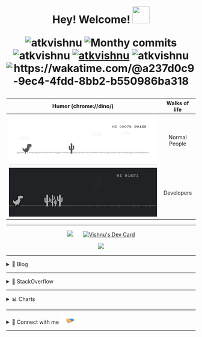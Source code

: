 
<h1 align="center"> 
   Hey! Welcome! <img src="https://raw.githubusercontent.com/MartinHeinz/MartinHeinz/master/wave.gif" height="45px" width="45px">

<p align="center"> 
    <img src="https://komarev.com/ghpvc/?username=atkvishnu" alt="atkvishnu"/>       
    <img src="https://badges.pufler.dev/years/atkvishnu" alt="Monthy commits"/>  
    <img src="https://badges.pufler.dev/commits/monthly/atkvishnu" alt="atkvishnu"/>   
    <a href="https://github.com/atkvishnu" target="_blank"><img alt="atkvishnu" src="https://badges.pufler.dev/visits/atkvishnu/atkvishnu?logo=GitHub&label=visits&color=success&logoColor=white&style=flat-square"/></a>
    <img src="https://badges.pufler.dev/gists/atkvishnu" alt="atkvishnu"/>
    <img src="https://wakatime.com/badge/user/a237d0c9-9ec4-4fdd-8bb2-b550986ba318.svg" alt="https://wakatime.com/@a237d0c9-9ec4-4fdd-8bb2-b550986ba318"/>
    <br/>
  <!--<img src="https://readme-jokes.vercel.app/api" alt="atkvishnu"/>-->
</p> 
</h1>


| Humor (chrome://dino/) |Walks of life|
|:--:|:--:|
|![](https://github.com/atkvishnu/atkvishnu/blob/master/gifs/normal_dino.gif)|Normal People|
|![](https://github.com/atkvishnu/atkvishnu/blob/master/gifs/mentos.gif)|Developers|

---

<div align="center">

<img height="210em" src="https://github-readme-stats.vercel.app/api/top-langs/?username=atkvishnu&langs_count=15&layout=compact&hide=html,SCSS,CSS,PHP&title_color=ffffff&text_color=c9cacc&icon_color=2bbc8a&bg_color=1d1f21"> 
   &ensp; &ensp;
<a href="https://app.daily.dev/atkvishnu"><img height="350em" src="https://github.com/atkvishnu/atkvishnu/blob/master/devcard.svg" alt="Vishnu's Dev Card"/></a>
   </p>
<img height="160em" src="https://github-readme-stats.vercel.app/api?username=atkvishnu&hide=stars&count_private=true&show_icons=true&title_color=ffffff&text_color=c9cacc&icon_color=2bbc8a&bg_color=1d1f21">   
   


</div>






----

<details>
<summary>📝 Blog </summary>
<br>
  
#### [Hashnode](https://rwx.hashnode.dev) Blog posts:
<!-- BLOG-POST-LIST:START -->
- [PS5. [204. Count Primes]](https://rwx.hashnode.dev/ps5-204-count-primes)
- [PS4. Prime Sum](https://rwx.hashnode.dev/ps4-prime-sum)
- [PS3. Distribute in Circle!](https://rwx.hashnode.dev/ps3-distribute-in-circle)
- [PS2. Total Moves For Bishop!](https://rwx.hashnode.dev/ps2-total-moves-for-bishop)
- [PS1. Move Zeroes](https://rwx.hashnode.dev/ps1-move-zeroes)
<!-- BLOG-POST-LIST:END -->

</details>


----

<details>
<summary>📝 StackOverflow </summary>
<br>  


#### [Stack Overflow](https://stackoverflow.com/users/11884426/) Activity:
<!-- STACKOVERFLOW:START -->
- [Answer by Vishnu for TypeError: exphbs is not a function](https://stackoverflow.com/questions/69959820/typeerror-exphbs-is-not-a-function/71291574#71291574)
- [Answer by Vishnu for Copying text outside of Vim with set mouse=a enabled](https://stackoverflow.com/questions/4608161/copying-text-outside-of-vim-with-set-mouse-a-enabled/69939393#69939393)
- [Answer by Vishnu for Left Shift/ Right Shift an array using two pointers in C](https://stackoverflow.com/questions/69620162/left-shift-right-shift-an-array-using-two-pointers-in-c/69698010#69698010)
- [Left Shift/ Right Shift an array using two pointers in C](https://stackoverflow.com/questions/69620162/left-shift-right-shift-an-array-using-two-pointers-in-c)
- [Answer by Vishnu for How to add images from pc to web](https://stackoverflow.com/questions/69572531/how-to-add-images-from-pc-to-web/69572805#69572805)
<!-- STACKOVERFLOW:END -->

</details>



----

<details>
<summary>📊 Charts </summary>
</br> 

<p align="center"><b>🔎 Github Profile Details</b></p>

<p align="center"><img height="180em" src="https://github-profile-summary-cards.vercel.app/api/cards/profile-details?username=atkvishnu&theme=github_dark" alt="snowwhite-boss" align = "center"/></p>

<p align="center"><b>📊 Github Contribution Graph</b></p>

<p align="center"><img height="220em" src="https://activity-graph.herokuapp.com/graph?username=atkvishnu&bg_color=0D1117&color=e05397&line=e05397&point=FFFFFF&hide_border=true&" /></p>

</details>

----

<details>
<summary>💬 Connect with me <img src="https://github.com/atkvishnu/atkvishnu/blob/master/gifs/handshake.gif" width="50px"> </summary>
<br>  
&ensp;&ensp;
<a href="https://twitter.com/cleanscripting">
  <img src="https://github.com/atkvishnu/atkvishnu/blob/master/gifs/tweety.gif" width="40px"/>
</a>
&ensp;
<a href="https://linkedin.com/in/atkvishnu">
  <img src="https://github.com/atkvishnu/atkvishnu/blob/master/gifs/linkedin2-circle.gif" width="40px"/>
</a>
&ensp;
   
</details>

----
